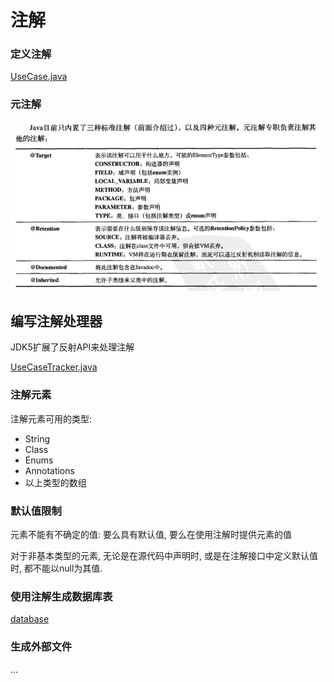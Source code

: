 # 注解
### 定义注解
[UseCase.java](./UseCase.java)

### 元注解
![元注解](./0.jpg)

## 编写注解处理器
JDK5扩展了反射API来处理注解  

[UseCaseTracker.java](./UseCaseTracker.java)
### 注解元素
注解元素可用的类型:
- String
- Class
- Enums
- Annotations
- 以上类型的数组

### 默认值限制
元素不能有不确定的值: 要么具有默认值, 要么在使用注解时提供元素的值  

对于非基本类型的元素, 无论是在源代码中声明时, 或是在注解接口中定义默认值时, 都不能以null为其值.  

### 使用注解生成数据库表
[database](./database)  
### 生成外部文件
...